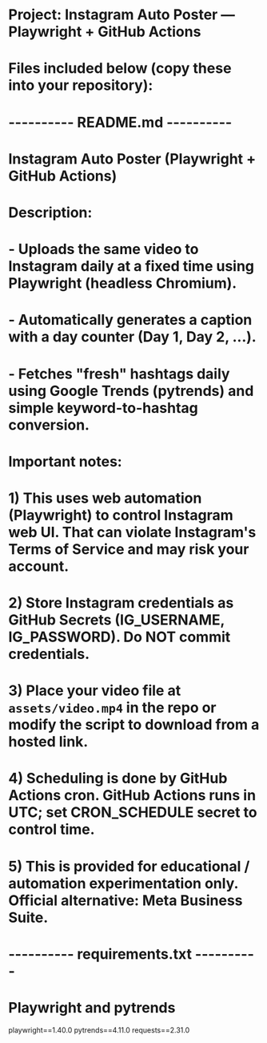 # Project: Instagram Auto Poster — Playwright + GitHub Actions
# Files included below (copy these into your repository):


# ---------- README.md ----------
# Instagram Auto Poster (Playwright + GitHub Actions)
# Description:
# - Uploads the same video to Instagram daily at a fixed time using Playwright (headless Chromium).
# - Automatically generates a caption with a day counter (Day 1, Day 2, ...).
# - Fetches "fresh" hashtags daily using Google Trends (pytrends) and simple keyword-to-hashtag conversion.
#
# Important notes:
# 1) This uses web automation (Playwright) to control Instagram web UI. That can violate Instagram's Terms of Service and may risk your account.
# 2) Store Instagram credentials as GitHub Secrets (IG_USERNAME, IG_PASSWORD). Do NOT commit credentials.
# 3) Place your video file at `assets/video.mp4` in the repo or modify the script to download from a hosted link.
# 4) Scheduling is done by GitHub Actions cron. GitHub Actions runs in UTC; set CRON_SCHEDULE secret to control time.
# 5) This is provided for educational / automation experimentation only. Official alternative: Meta Business Suite.


# ---------- requirements.txt ----------
# Playwright and pytrends
playwright==1.40.0
pytrends==4.11.0
requests==2.31.0
